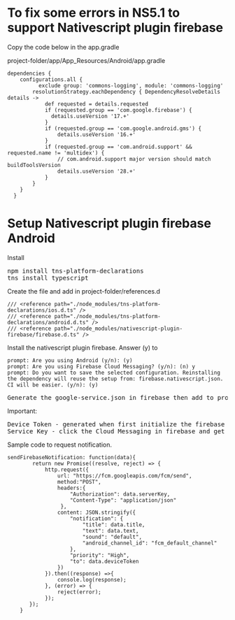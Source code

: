# To fix some errors in NS5.1 to support Nativescript plugin firebase

Copy the code below in the app.gradle

project-folder/app/App_Resources/Android/app.gradle

```
dependencies {
    configurations.all {
          exclude group: 'commons-logging', module: 'commons-logging'
        resolutionStrategy.eachDependency { DependencyResolveDetails details ->
            def requested = details.requested
            if (requested.group == 'com.google.firebase') {
              details.useVersion '17.+'
            }
            if (requested.group == 'com.google.android.gms') {
                details.useVersion '16.+'
            }
            if (requested.group == 'com.android.support' && requested.name != 'multidex') {
                // com.android.support major version should match buildToolsVersion
                details.useVersion '28.+'
            }           
        }
    }
  }
```

# Setup Nativescript plugin firebase Android

Install

<pre>
npm install tns-platform-declarations
tns install typescript
</pre>

Create the file and add in project-folder/references.d

```
/// <reference path="./node_modules/tns-platform-declarations/ios.d.ts" />
/// <reference path="./node_modules/tns-platform-declarations/android.d.ts" />
/// <reference path="./node_modules/nativescript-plugin-firebase/firebase.d.ts" />
```

Install the nativescript plugin firebase. Answer (y) to 
```
prompt: Are you using Android (y/n): (y)
prompt: Are you using Firebase Cloud Messaging? (y/n): (n) y
prompt: Do you want to save the selected configuration. Reinstalling the dependency will reuse the setup from: firebase.nativescript.json. CI will be easier. (y/n): (y)
```
<pre>
Generate the google-service.json in firebase then add to project-folder/app/App_Resource/Android/
</pre>

Important:

<pre>
Device Token - generated when first initialize the firebase in your mobile app.
Service Key - click the Cloud Messaging in firebase and get the service key.
</pre>

Sample code to request notification.

```
sendFirebaseNotification: function(data){
		return new Promise((resolve, reject) => {
			http.request({
        		url: "https://fcm.googleapis.com/fcm/send",
            	method:"POST",
            	headers:{ 
					"Authorization": data.serverKey,
					"Content-Type": "application/json"
				 },
            	content: JSON.stringify({ 
					"notification": {
						"title": data.title,
						"text": data.text,
						"sound": "default",
						"android_channel_id": "fcm_default_channel"
					},
					"priority": "High",
					"to": data.deviceToken
				})
        	}).then((response) =>{
				console.log(response);
	        }, (error) => {
				reject(error);
        	});
	   });
	} 
```

